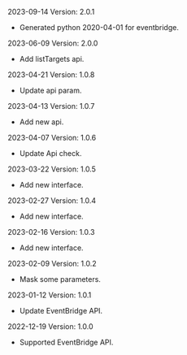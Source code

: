 2023-09-14 Version: 2.0.1
- Generated python 2020-04-01 for eventbridge.

2023-06-09 Version: 2.0.0
- Add listTargets api.

2023-04-21 Version: 1.0.8
- Update api param.

2023-04-13 Version: 1.0.7
- Add new api.

2023-04-07 Version: 1.0.6
- Update Api check.

2023-03-22 Version: 1.0.5
- Add new interface.

2023-02-27 Version: 1.0.4
- Add new interface.

2023-02-16 Version: 1.0.3
- Add new interface.

2023-02-09 Version: 1.0.2
- Mask some parameters.

2023-01-12 Version: 1.0.1
- Update EventBridge API.

2022-12-19 Version: 1.0.0
- Supported EventBridge API.

